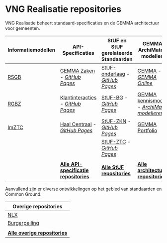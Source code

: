 # VNG Realisatie repositories

VNG Realisatie beheert standaard-specificaties en de GEMMA architectuur voor gemeenten.

| Informatiemodellen | API-Specificaties| StUF en StUF gerelateerde Standaarden | GEMMA ArchiMate-modellen |
| --- | --- | --- | --- |
| [RSGB](https://github.com/VNG-Realisatie/RSGB) | [GEMMA Zaken](https://github.com/VNG-Realisatie/gemma-zaken) - [_GitHub Pages_](https://vng-realisatie.github.io/gemma-zaken) | [StUF-onderlaag](https://github.com/VNG-Realisatie/StUF-onderlaag) - [_GitHub Pages_](https://vng-realisatie.github.io/StUF-onderlaag) | [GEMMA](https://github.com/VNG-Realisatie/GEMMA-Archi-repository) - [_GEMMA Online_](https://gemmaonline.nl/) |
| [RGBZ](https://github.com/VNG-Realisatie/RGBZ) | [Klantinteracties](https://github.com/VNG-Realisatie/klantinteracties) - [_GitHub Pages_](https://vng-realisatie.github.io/klantinteracties/) | [StUF-BG](https://github.com/VNG-Realisatie/StUF-BG) - [_GitHub Pages_](https://vng-realisatie.github.io/StUF-BG) | [GEMMA kennismodel](https://github.com/VNG-Realisatie/GEMMA-kennismodel-Archi-repository) - [_ArchiMate modelleren_](https://gemmaonline.nl/index.php/ArchiMate_modelleren)|
| [ImZTC](https://github.com/VNG-Realisatie/ImZTC) | [Haal Centraal](https://github.com/VNG-Realisatie/Haal-Centraal/) - [_GitHub Pages_](https://vng-realisatie.github.io/Haal-Centraal/) | [StUF-ZKN](https://github.com/VNG-Realisatie/StUF-ZKN) - [_GitHub Pages_](https://vng-realisatie.github.io/StUF-ZKN) |  [GEMMA Portfolio](https://github.com/VNG-Realisatie/GEMMA-Portfolio-Archi-repository) |
| |  | [StUF-ZTC](https://github.com/VNG-Realisatie/StUF-ZTC) - [_GitHub Pages_](https://vng-realisatie.github.io/StUF-ZTC) |  |
|  |  |  |
| | **[Alle API-specificatie repositories](https://github.com/VNG-Realisatie?q=org%3AVNG-Realisatie+archived%3Afalse+topic%3Aapi-specification&type=repositories)** | **[Alle StUF repositories](https://github.com/VNG-Realisatie?q=org%3AVNG-Realisatie+archived%3Afalse+topic%3Astuf&type=repositories)** | **[Alle architectuur repositories](https://github.com/VNG-Realisatie?q=org%3AVNG-Realisatie+archived%3Afalse+topic%3Aarchimate&type=repositories)** |

Aanvullend zijn er diverse ontwikkelingen op het gebied van standaarden en Common Ground.

| Overige repositories |
| --- |
| [NLX](https://github.com/VNG-Realisatie/nlx) | 
| [Burgerpeiling](https://github.com/VNG-Realisatie/Burgerpeiling) |
|  |
| **[Alle overige repositories](https://github.com/VNG-Realisatie?q=org%3AVNG-Realisatie+archived%3Afalse+-topic%3Aapi-specification+-topic%3Aarchimate+-topic%3Astuf&type=repositories)** |
